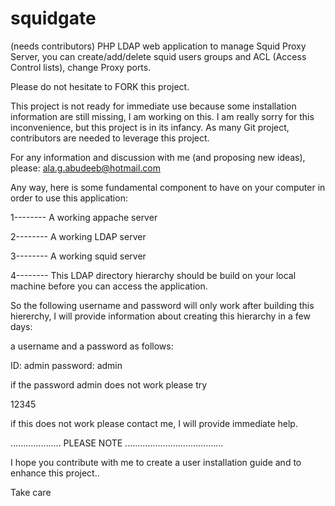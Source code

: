 # squidgate
(needs contributors) PHP LDAP web application to manage Squid Proxy Server, you can create/add/delete squid users groups and ACL (Access Control lists), change Proxy ports.

Please do not hesitate to FORK this project.

This project is not ready for immediate use because some installation information are still missing, I am working on this. I am really sorry for this inconvenience, but this project is in its infancy. As many Git project, contributors are needed to leverage this project.

For any information and discussion with me (and proposing new ideas), please:
ala.g.abudeeb@hotmail.com

Any way, here is some fundamental component to have on your computer in order to use this application:

1--------
A working appache server

2--------
A working LDAP server

3--------
A working squid server


4--------
This LDAP directory hierarchy should be build on your local machine before you can access the application.

So the following username and password will only work after building this hiererchy, I will provide information about creating this hierarchy in a few days:

a username and a password as follows:

ID: admin
password: admin


if the password admin does not work please try

12345

if this does not work please contact me, I will provide immediate help.

.................... PLEASE NOTE .......................................

I hope you contribute with me to create a user installation guide and to enhance this project..

Take care
